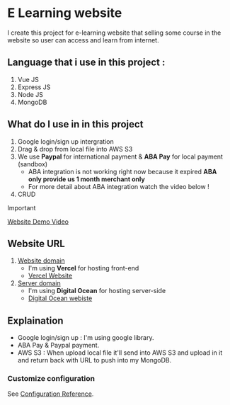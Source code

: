 # E Learning website

I create this project for e-learning website that selling some course in the website so user can access and learn from internet. 

## Language that i use in this project : 
1. Vue JS
2. Express JS
3. Node JS
4. MongoDB


## What do I use in in this project 

1. Google login/sign up intergration
2. Drag & drop from local file into AWS S3
3. We use **Paypal** for international payment & **ABA Pay** for local payment (sandbox)
    - ABA integration is not working right now because it expired **ABA only provide us 1 month merchant only**
    - For more detail about ABA integration watch the video below ! 
5. CRUD

> [!IMPORTANT]
> [ Website Demo Video ](https://www.youtube.com/watch?v=s9NGPSQCHnM)

## Website URL  

1. [ Website domain ](https://e-learning-website-plum.vercel.app/)
   - I'm using **Vercel** for hosting front-end
   - [ Vercel Website ](https://vercel.com/)
2. [ Server domain ](https://e-learning-project-yoca2.ondigitalocean.app/api)
   - I'm using **Digital Ocean** for hosting server-side
   - [ Digital Ocean webiste ](https://cloud.digitalocean.com/)


## Explaination

- Google login/sign up : I'm using google library.
- ABA Pay & Paypal payment.
- AWS S3 : When upload local file it'll send into AWS S3 and upload in it and return back with URL to push into my MongoDB.


### Customize configuration
See [Configuration Reference](https://cli.vuejs.org/config/).
